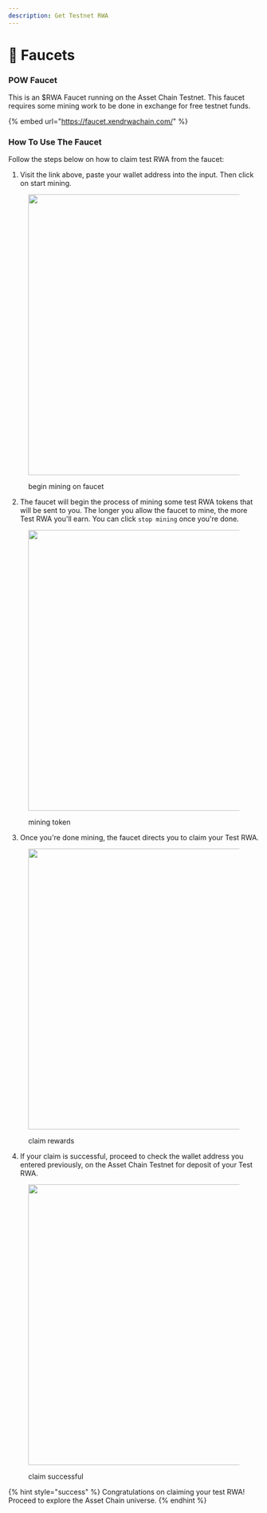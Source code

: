 ```yaml
---
description: Get Testnet RWA
---
```


# 🚰 Faucets

### POW Faucet <a href="#public-rpc-archival-node" id="public-rpc-archival-node"></a>

This is an $RWA Faucet running on the Asset Chain Testnet. This faucet requires some mining work to be done in exchange for free testnet funds.

{% embed url="https://faucet.xendrwachain.com/" %}



### How To Use The Faucet

Follow the steps below on how to claim test RWA from the faucet:

1. Visit the link above, paste your wallet address into the input. Then click on start mining.

<figure><img src="../.gitbook/assets/Screenshot 2024-05-21 at 10.48.58 AM.png" alt="" width="563"><figcaption><p>begin mining on faucet</p></figcaption></figure>

2. The faucet will begin the process of mining some test RWA tokens that will be sent to you. The longer you allow the faucet to mine, the more Test  RWA you'll earn. You can click `stop mining` once you're done.

<figure><img src="../.gitbook/assets/Screenshot 2024-05-21 at 10.49.24 AM.png" alt="" width="563"><figcaption><p>mining token</p></figcaption></figure>

3. Once you're done mining, the faucet directs you to claim your Test RWA.

<figure><img src="../.gitbook/assets/Screenshot 2024-05-21 at 10.50.54 AM.png" alt="" width="563"><figcaption><p>claim rewards</p></figcaption></figure>

4. If your claim is successful, proceed to check the wallet address you entered previously, on the Asset Chain Testnet for deposit of your Test RWA.

<figure><img src="../.gitbook/assets/Screenshot 2024-05-21 at 10.51.03 AM.png" alt="" width="563"><figcaption><p>claim successful</p></figcaption></figure>



{% hint style="success" %}
Congratulations on claiming your test RWA! \
Proceed to explore the Asset Chain universe.
{% endhint %}


